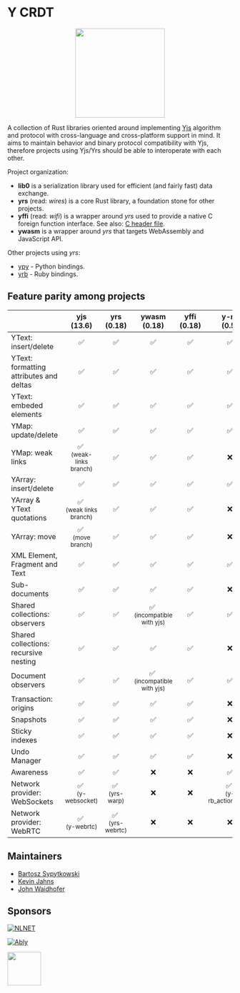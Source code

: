 # Y CRDT

<p align="center">
  <img src="logo-yrs.svg" width="200"/>
</p>

A collection of Rust libraries oriented around implementing [Yjs](https://yjs.dev/) algorithm and protocol with
cross-language and cross-platform support in mind. It aims to maintain behavior and binary protocol compatibility with
Yjs, therefore projects using Yjs/Yrs should be able to interoperate with each other.

Project organization:

- **lib0** is a serialization library used for efficient (and fairly fast) data exchange.
- **yrs** (read: *wires*) is a core Rust library, a foundation stone for other projects.
- **yffi** (read: *wifi*) is a wrapper around *yrs* used to provide a native C foreign function interface. See
  also: [C header file](https://github.com/y-crdt/y-crdt/blob/main/tests-ffi/include/libyrs.h).
- **ywasm** is a wrapper around *yrs* that targets WebAssembly and JavaScript API.

Other projects using *yrs*:

- [ypy](https://github.com/y-crdt/ypy) - Python bindings.
- [yrb](https://github.com/y-crdt/yrb) - Ruby bindings.

## Feature parity among projects

|                                         |                  yjs <br/>(13.6)                  |               yrs<br/>(0.18)               |                   ywasm<br/>(0.18)                    | yffi<br/>(0.18) |                  y-rb<br/>(0.5)                  |                y-py<br/>(0.6)                | ydotnet<br/>(0.4) | yswift<br/>(0.2) |
|-----------------------------------------|:-------------------------------------------------:|:------------------------------------------:|:-----------------------------------------------------:|:---------------:|:------------------------------------------------:|:--------------------------------------------:|:-----------------:|:----------------:|
| YText: insert/delete                    |                     &#x2705;                      |                  &#x2705;                  |                       &#x2705;                        |    &#x2705;     |                     &#x2705;                     |                   &#x2705;                   |     &#x2705;      |     &#x2705;     |
| YText: formatting attributes and deltas |                     &#x2705;                      |                  &#x2705;                  |                       &#x2705;                        |    &#x2705;     |                     &#x2705;                     |                   &#x2705;                   |     &#x2705;      |     &#x2705;     |
| YText: embeded elements                 |                     &#x2705;                      |                  &#x2705;                  |                       &#x2705;                        |    &#x2705;     |                     &#x2705;                     |                   &#x2705;                   |     &#x2705;      |     &#x2705;     |
| YMap: update/delete                     |                     &#x2705;                      |                  &#x2705;                  |                       &#x2705;                        |    &#x2705;     |                     &#x2705;                     |                   &#x2705;                   |     &#x2705;      |     &#x2705;     |
| YMap: weak links                        | &#x2705; <br/> <small>(weak-links branch)</small> |                  &#x2705;                  |                       &#x2705;                        |    &#x2705;     |                     &#x274C;                     |                   &#x274C;                   |     &#x274C;      |     &#x274C;     |
| YArray: insert/delete                   |                     &#x2705;                      |                  &#x2705;                  |                       &#x2705;                        |    &#x2705;     |                     &#x2705;                     |                   &#x2705;                   |     &#x2705;      |     &#x2705;     |
| YArray & YText quotations               | &#x2705; <br/> <small>(weak links branch)</small> |                  &#x2705;                  |                       &#x2705;                        |    &#x2705;     |                     &#x274C;                     |                   &#x274C;                   |     &#x274C;      |     &#x274C;     |
| YArray: move                            |    &#x2705; <br/> <small>(move branch)</small>    |                  &#x2705;                  |                       &#x2705;                        |    &#x2705;     |                     &#x274C;                     |                   &#x2705;                   |     &#x2705;      |     &#x274C;     |
| XML Element, Fragment and Text          |                     &#x2705;                      |                  &#x2705;                  |                       &#x2705;                        |    &#x2705;     |                     &#x2705;                     |                   &#x2705;                   |     &#x2705;      |     &#x274C;     |
| Sub-documents                           |                     &#x2705;                      |                  &#x2705;                  |                       &#x2705;                        |    &#x2705;     |                     &#x274C;                     |                   &#x274C;                   |     &#x2705;      |     &#x274C;     |
| Shared collections: observers           |                     &#x2705;                      |                  &#x2705;                  | &#x2705; <br/> <small>(incompatible with yjs)</small> |    &#x2705;     |                     &#x2705;                     |                   &#x2705;                   |     &#x2705;      |     &#x2705;     |
| Shared collections: recursive nesting   |                     &#x2705;                      |                  &#x2705;                  |                       &#x2705;                        |    &#x2705;     |                     &#x274C;                     |                   &#x274C;                   |     &#x274C;      |     &#x274C;     |
| Document observers                      |                     &#x2705;                      |                  &#x2705;                  | &#x2705; <br/> <small>(incompatible with yjs)</small> |    &#x2705;     |                     &#x2705;                     |                   &#x2705;                   |     &#x2705;      |                  |
| Transaction: origins                    |                     &#x2705;                      |                  &#x2705;                  |                       &#x2705;                        |    &#x2705;     |                     &#x274C;                     |                   &#x274C;                   |     &#x2705;      |     &#x2705;     |
| Snapshots                               |                     &#x2705;                      |                  &#x2705;                  |                       &#x2705;                        |    &#x2705;     |                     &#x274C;                     |                   &#x274C;                   |     &#x274C;      |     &#x274C;     |
| Sticky indexes                          |                     &#x2705;                      |                  &#x2705;                  |                       &#x2705;                        |    &#x2705;     |                     &#x274C;                     |                   &#x274C;                   |     &#x2705;      |     &#x274C;     |
| Undo Manager                            |                     &#x2705;                      |                  &#x2705;                  |                       &#x2705;                        |    &#x2705;     |                     &#x274C;                     |                   &#x274C;                   |     &#x2705;      |     &#x2705;     |
| Awareness                               |                     &#x2705;                      |                  &#x2705;                  |                       &#x274C;                        |    &#x274C;     |                     &#x2705;                     |                   &#x274C;                   |     &#x2705;      |     &#x274C;     |
| Network provider: WebSockets            |    &#x2705; <br/> <small>(y-websocket)</small>    |  &#x2705; <br/> <small>(yrs-warp)</small>  |                       &#x274C;                        |    &#x274C;     | &#x2705; <br/> <small>(y-rb_actioncable)</small> | &#x2705; <br/><small>(ypy-websocket)</small> |     &#x2705;      |     &#x274C;     |
| Network provider: WebRTC                |     &#x2705; <br/> <small>(y-webrtc)</small>      | &#x2705; <br/> <small>(yrs-webrtc)</small> |                       &#x274C;                        |    &#x274C;     |                     &#x274C;                     |                   &#x274C;                   |     &#x274C;      |     &#x274C;     |

## Maintainers

- [Bartosz Sypytkowski](https://github.com/Horusiath)
- [Kevin Jahns](https://github.com/dmonad)
- [John Waidhofer](https://github.com/Waidhoferj)

## Sponsors

[![NLNET](https://nlnet.nl/image/logo_nlnet.svg)](https://nlnet.nl/)

[![Ably](https://voltaire.ably.com/static/ably-logo-46433d9937b94509fc62ef6dd6d94ff1.png)](https://ably.com/)

<a href="https://www.appflowy.io/"><img src="https://raw.githubusercontent.com/AppFlowy-IO/AppFlowy/main/doc/imgs/appflowy-logo-white.svg" height="75px"/></a>

